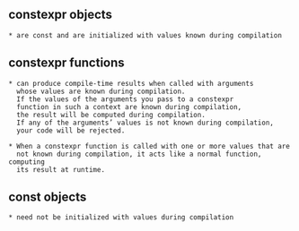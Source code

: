 constexpr objects
-----------------
    * are const and are initialized with values known during compilation
  
constexpr functions
-------------------
    * can produce compile-time results when called with arguments
      whose values are known during compilation. 
      If the values of the arguments you pass to a constexpr
      function in such a context are known during compilation, 
      the result will be computed during compilation. 
      If any of the arguments’ values is not known during compilation, 
      your code will be rejected.
      
    * When a constexpr function is called with one or more values that are
      not known during compilation, it acts like a normal function, computing
      its result at runtime.    
    
const objects
-------------
    * need not be initialized with values during compilation
